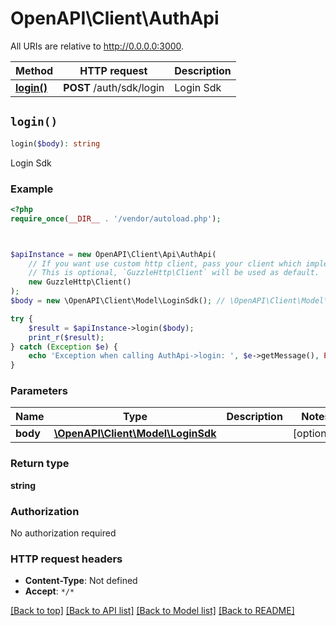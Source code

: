 # OpenAPI\Client\AuthApi

All URIs are relative to http://0.0.0.0:3000.

Method | HTTP request | Description
------------- | ------------- | -------------
[**login()**](AuthApi.md#login) | **POST** /auth/sdk/login | Login Sdk


## `login()`

```php
login($body): string
```

Login Sdk

### Example

```php
<?php
require_once(__DIR__ . '/vendor/autoload.php');



$apiInstance = new OpenAPI\Client\Api\AuthApi(
    // If you want use custom http client, pass your client which implements `GuzzleHttp\ClientInterface`.
    // This is optional, `GuzzleHttp\Client` will be used as default.
    new GuzzleHttp\Client()
);
$body = new \OpenAPI\Client\Model\LoginSdk(); // \OpenAPI\Client\Model\LoginSdk

try {
    $result = $apiInstance->login($body);
    print_r($result);
} catch (Exception $e) {
    echo 'Exception when calling AuthApi->login: ', $e->getMessage(), PHP_EOL;
}
```

### Parameters

Name | Type | Description  | Notes
------------- | ------------- | ------------- | -------------
 **body** | [**\OpenAPI\Client\Model\LoginSdk**](../Model/LoginSdk.md)|  | [optional]

### Return type

**string**

### Authorization

No authorization required

### HTTP request headers

- **Content-Type**: Not defined
- **Accept**: `*/*`

[[Back to top]](#) [[Back to API list]](../../README.md#endpoints)
[[Back to Model list]](../../README.md#models)
[[Back to README]](../../README.md)
